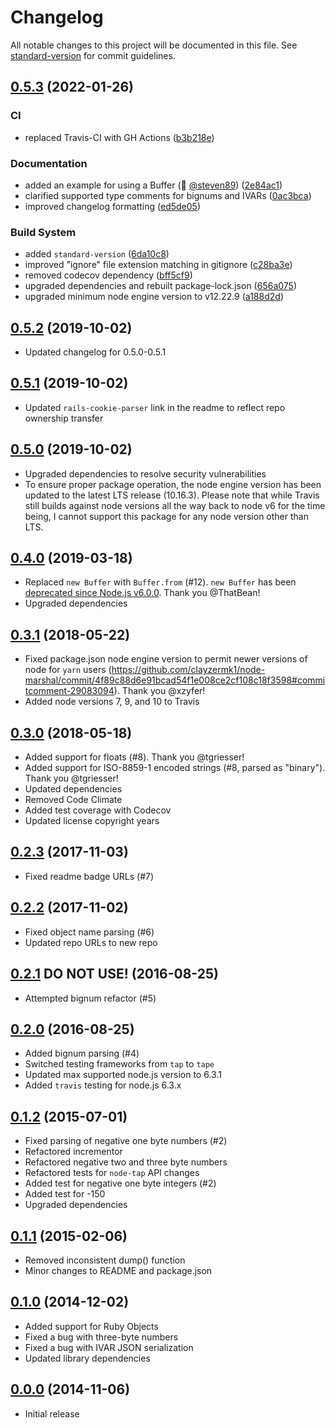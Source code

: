 # Changelog

All notable changes to this project will be documented in this file. See [standard-version](https://github.com/conventional-changelog/standard-version) for commit guidelines.

## [0.5.3](https://github.com/clayzermk1/node-marshal/compare/v0.5.2...v0.5.3) (2022-01-26)


### CI

* replaced Travis-CI with GH Actions ([b3b218e](https://github.com/clayzermk1/node-marshal/commit/b3b218edaeb6145d0d195db46bff6e93d3f47646))


### Documentation

* added an example for using a Buffer (:tophat: [@steven89](https://github.com/steven89)) ([2e84ac1](https://github.com/clayzermk1/node-marshal/commit/2e84ac11888b47a987f8b8066f7e72a6d3238b08))
* clarified supported type comments for bignums and IVARs ([0ac3bca](https://github.com/clayzermk1/node-marshal/commit/0ac3bca22da4ba3941cb7037624d7af86a7be7bf))
* improved changelog formatting ([ed5de05](https://github.com/clayzermk1/node-marshal/commit/ed5de05700e5a04e98d08cdd2ddbf02bb052dc99))


### Build System

* added `standard-version` ([6da10c8](https://github.com/clayzermk1/node-marshal/commit/6da10c89cd4ba48a80dd67a1aef88a4b87bc6026))
* improved "ignore" file extension matching in gitignore ([c28ba3e](https://github.com/clayzermk1/node-marshal/commit/c28ba3ef909010706f2842bbd58f45038ba51db1))
* removed codecov dependency ([bff5cf9](https://github.com/clayzermk1/node-marshal/commit/bff5cf94e81b6902c73bbbf504f7d5e7d954fba8))
* upgraded dependencies and rebuilt package-lock.json ([656a075](https://github.com/clayzermk1/node-marshal/commit/656a075613a04836701f394f297facab250cda90))
* upgraded minimum node engine version to v12.22.9 ([a188d2d](https://github.com/clayzermk1/node-marshal/commit/a188d2d6e1d41ccbaa32094320abe6305aa54e1c))

## [0.5.2](https://github.com/clayzermk1/node-marshal/compare/v0.5.1...v0.5.2) (2019-10-02)
- Updated changelog for 0.5.0-0.5.1

## [0.5.1](https://github.com/clayzermk1/node-marshal/compare/v0.5.0...v0.5.1) (2019-10-02)
- Updated `rails-cookie-parser` link in the readme to reflect repo ownership transfer

## [0.5.0](https://github.com/clayzermk1/node-marshal/compare/0.4.0...v0.5.0) (2019-10-02)
- Upgraded dependencies to resolve security vulnerabilities
- To ensure proper package operation, the node engine version has been updated to the latest LTS release (10.16.3). Please note that while Travis still builds against node versions all the way back to node v6 for the time being, I cannot support this package for any node version other than LTS.

## [0.4.0](https://github.com/clayzermk1/node-marshal/compare/0.3.1...0.4.0) (2019-03-18)
- Replaced `new Buffer` with `Buffer.from` (#12). `new Buffer` has been [deprecated since Node.js v6.0.0](https://nodejs.org/dist/v10.15.0/docs/api/buffer.html#buffer_new_buffer_array). Thank you @ThatBean!
- Upgraded dependencies

## [0.3.1](https://github.com/clayzermk1/node-marshal/compare/0.3.0...0.3.1) (2018-05-22)
- Fixed package.json node engine version to permit newer versions of node for `yarn` users (https://github.com/clayzermk1/node-marshal/commit/4f89c88d6e91bcad54f1e008ce2cf108c18f3598#commitcomment-29083094). Thank you @xzyfer!
- Added node versions 7, 9, and 10 to Travis

## [0.3.0](https://github.com/clayzermk1/node-marshal/compare/0.2.3...0.3.0) (2018-05-18)
- Added support for floats (#8). Thank you @tgriesser!
- Added support for ISO-8859-1 encoded strings (#8, parsed as "binary"). Thank you @tgriesser!
- Updated dependencies
- Removed Code Climate
- Added test coverage with Codecov
- Updated license copyright years

## [0.2.3](https://github.com/clayzermk1/node-marshal/compare/0.2.2...0.2.3) (2017-11-03)
- Fixed readme badge URLs (#7)

## [0.2.2](https://github.com/clayzermk1/node-marshal/compare/0.2.0...0.2.2) (2017-11-02)
- Fixed object name parsing (#6)
- Updated repo URLs to new repo

## [0.2.1](https://github.com/clayzermk1/node-marshal/compare/0.2.0...0.2.1) DO NOT USE! (2016-08-25)
- Attempted bignum refactor (#5)

## [0.2.0](https://github.com/clayzermk1/node-marshal/compare/0.1.2...0.2.0) (2016-08-25)
- Added bignum parsing (#4)
- Switched testing frameworks from `tap` to `tape`
- Updated max supported node.js version to 6.3.1
- Added `travis` testing for node.js 6.3.x

## [0.1.2](https://github.com/clayzermk1/node-marshal/compare/0.1.1...0.1.2) (2015-07-01)
- Fixed parsing of negative one byte numbers (#2)
- Refactored incrementor
- Refactored negative two and three byte numbers
- Refactored tests for `node-tap` API changes
- Added test for negative one byte integers (#2)
- Added test for -150
- Upgraded dependencies

## [0.1.1](https://github.com/clayzermk1/node-marshal/compare/0.1.0...0.1.1) (2015-02-06)
- Removed inconsistent dump() function
- Minor changes to README and package.json

## [0.1.0](https://github.com/clayzermk1/node-marshal/compare/0.0.0...0.1.0) (2014-12-02)
- Added support for Ruby Objects
- Fixed a bug with three-byte numbers
- Fixed a bug with IVAR JSON serialization
- Updated library dependencies

## [0.0.0](https://github.com/clayzermk1/node-marshal/tree/0.0.0) (2014-11-06)
- Initial release

